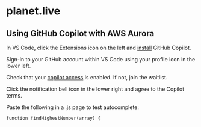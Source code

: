 # planet.live

## Using GitHub Copilot with AWS Aurora

In VS Code, click the Extensions icon on the left and [install](https://github.com/github/copilot-docs)  GitHub Copilot.

Sign-in to your GitHub account within VS Code using your profile icon in the lower left.

Check that your [copilot access](https://github.com/features/copilot/signup) is enabled. If not, join the waitlist.

Click the notification bell icon in the lower right and agree to the Copilot terms.

Paste the following in a .js page to test autocomplete:

`function findHighestNumber(array) {`
